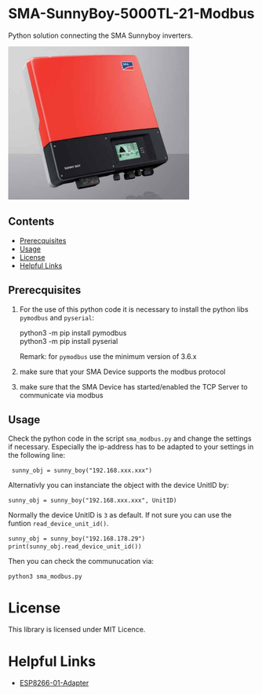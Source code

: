 # SMA-SunnyBoy-5000TL-21-Modbus
Python solution connecting the SMA Sunnyboy inverters.

![SMA-SunnyBoy](./docs/SMA/SMA-SunnyBoy.jpg)

## Contents
* [Prerecquisites](#prerecquisites)
* [Usage](#usage)
* [License](#license)
* [Helpful Links](#helpful-links)

## Prerecquisites
1) For the use of this python code it is necessary to install the python libs `pymodbus` and `pyserial`:

    python3 -m pip install pymodbus<br>
    python3 -m pip install pyserial
    
    Remark: for `pymodbus` use the minimum version of 3.6.x

2) make sure that your SMA Device supports the modbus protocol
3) make sure that the SMA Device has started/enabled the TCP Server to communicate via modbus

## Usage
Check the python code in the script `sma_modbus.py` and change the settings if necessary.
Especially the ip-address has to be adapted to your settings in the following line:
    
     sunny_obj = sunny_boy("192.168.xxx.xxx")

Alternativly you can instanciate the object with the device UnitID by:

    sunny_obj = sunny_boy("192.168.xxx.xxx", UnitID)

Normally the device UnitID is `3` as default. If not sure you can use the funtion `read_device_unit_id()`.

    sunny_obj = sunny_boy("192.168.178.29")
    print(sunny_obj.read_device_unit_id())

Then you can check the communucation via:

    python3 sma_modbus.py

# License
This library is licensed under MIT Licence.

# Helpful Links
* [ESP8266-01-Adapter](https://esp8266-01-adapter.de)
